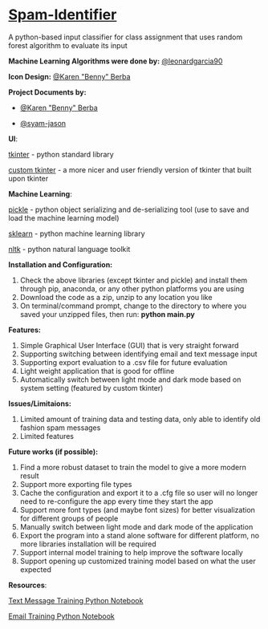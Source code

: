 # [Spam-Identifier](https://github.com/Curseridden/Spam-Identifier)
A python-based input classifier for class assignment that uses random forest algorithm to evaluate its input

**Machine Learning Algorithms were done by:** [@leonardgarcia90](https://github.com/leonardgarcia90)

**Icon Design:** [@Karen "Benny" Berba](https://github.com/kberba)

**Project Documents by:**

- [@Karen "Benny" Berba](https://github.com/kberba)

- [@syam-jason](https://github.com/syam-jason)

**UI**:

[tkinter](https://docs.python.org/3/library/tkinter.html) - python standard library

[custom tkinter](https://github.com/TomSchimansky/CustomTkinter) - a more nicer and user friendly version of tkinter that built upon tkinter

**Machine Learning**:

[pickle](https://docs.python.org/3/library/pickle.html) - python object serializing and de-serializing tool (use to save and load the machine learning model)

[sklearn](https://scikit-learn.org/stable/) - python machine learning library

[nltk](https://www.nltk.org/) - python natural language toolkit

**Installation and Configuration:**
1. Check the above libraries (except tkinter and pickle) and install them through pip, anaconda, or any other python platforms you are using
2. Download the code as a zip, unzip to any location you like
3. On terminal/command prompt, change to the directory to where you saved your unzipped files, then run: **python main.py**


**Features:**
1. Simple Graphical User Interface (GUI) that is very straight forward
2. Supporting switching between identifying email and text message input
3. Supporting export evaluation to a .csv file for future evaluation
4. Light weight application that is good for offline
5. Automatically switch between light mode and dark mode based on system setting (featured by custom tkinter)

**Issues/Limitaions:**
1. Limited amount of training data and testing data, only able to identify old fashion spam messages
2. Limited features

**Future works (if possible):**
1. Find a more robust dataset to train the model to give a more modern result
2. Support more exporting file types
3. Cache the configuration and export it to a .cfg file so user will no longer need to re-configure the app every time they start the app
4. Support more font types (and maybe font sizes) for better visualization for different groups of people
5. Manually switch between light mode and dark mode of the application
6. Export the program into a stand alone software for different platform, no more libraries installation will be required
7. Support internal model training to help improve the software locally
8. Support opening up customized training model based on what the user expected

**Resources**:

[Text Message Training Python Notebook](https://colab.research.google.com/drive/1o8qf9L3Ppcf1rnJpIoAF034VZPjIa3sc)

[Email Training Python Notebook](https://colab.research.google.com/drive/1Mbrbx0IJ0whav2u7OrcBbCOIo5RrCS4e)
